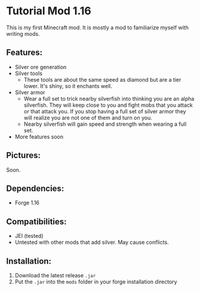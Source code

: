 # Tutorial Mod 1.16
This is my first Minecraft mod.
It is mostly a mod to familiarize myself with writing mods.
## Features:
- Silver ore generation
- Silver tools
  - These tools are about the same speed as diamond 
    but are a tier lower. It's shiny, so it enchants well.
- Silver armor
  - Wear a full set to trick nearby silverfish into thinking you
    are an alpha silverfish. They will keep
  close to you and fight mobs that you attack or that attack you.
    If you stop having a full set of silver armor they will realize you are
    not one of them and turn on you.
  - Nearby silverfish will gain speed and strength when wearing a full set.
- More features soon
## Pictures:
Soon.
## Dependencies:
- Forge 1.16
## Compatibilities:
- JEI (tested)
- Untested with other mods that add silver. May cause conflicts.
## Installation:
1. Download the latest release `.jar`
2. Put the `.jar` into the `mods` folder in your forge installation directory
